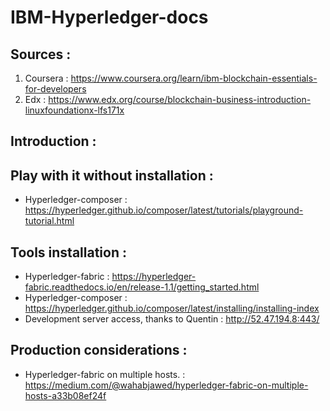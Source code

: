 # IBM-Hyperledger-docs

## Sources :

1. Coursera : https://www.coursera.org/learn/ibm-blockchain-essentials-for-developers
2. Edx :      https://www.edx.org/course/blockchain-business-introduction-linuxfoundationx-lfs171x

## Introduction : 



## Play with it without installation :
* Hyperledger-composer : https://hyperledger.github.io/composer/latest/tutorials/playground-tutorial.html

## Tools installation : 

* Hyperledger-fabric : https://hyperledger-fabric.readthedocs.io/en/release-1.1/getting_started.html
* Hyperledger-composer : https://hyperledger.github.io/composer/latest/installing/installing-index
* Development server access, thanks to Quentin : http://52.47.194.8:443/

## Production considerations :

* Hyperledger-fabric on multiple hosts. : https://medium.com/@wahabjawed/hyperledger-fabric-on-multiple-hosts-a33b08ef24f

